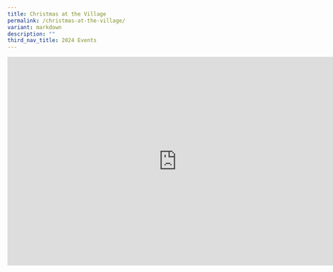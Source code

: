 ```yaml
---
title: Christmas at the Village
permalink: /christmas-at-the-village/
variant: markdown
description: ""
third_nav_title: 2024 Events
---
```

<iframe allowfullscreen="true" height="469" width="760" frameborder="0" src="https://docs.google.com/presentation/d/e/2PACX-1vRCp2EOWLk2U3GsoIsyFP8iNucnEBhbFmbygubQrXqqPUoB6faEPZ7dAlKMhybnq4OyrHf5v7VK36dI/embed?start=true&amp;loop=true&amp;delayms=3000"></iframe>
 